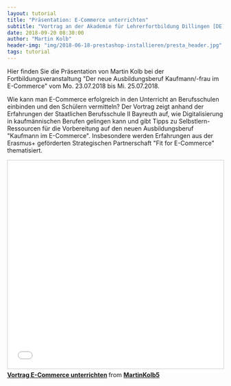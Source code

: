 ```yaml
---
layout: tutorial
title: "Präsentation: E-Commerce unterrichten"
subtitle: "Vortrag an der Akademie für Lehrerfortbildung Dillingen [DE]"
date: 2018-09-20 08:30:00
author: "Martin Kolb"
header-img: "img/2018-06-18-prestashop-installieren/presta_header.jpg"
tags: tutorial
---
```


Hier finden Sie die Präsentation von Martin Kolb bei der Fortbildungsveranstaltung "Der neue Ausbildungsberuf Kaufmann/-frau im E-Commerce" vom Mo. 23.07.2018 bis Mi. 25.07.2018. 

Wie kann man E-Commerce erfolgreich in den Unterricht an Berufsschulen einbinden und den Schülern vermitteln? Der Vortrag zeigt anhand der Erfahrungen der Staatlichen Berufsschule II Bayreuth auf, wie Digitalisierung in kaufmännischen Berufen gelingen kann und gibt Tipps zu Selbstlern-Ressourcen für die Vorbereitung auf den neuen Ausbildungsberuf "Kaufmann im E-Commerce". Insbesondere werden Erfahrungen aus der Erasmus+ geförderten Strategischen Partnerschaft "Fit for E-Commerce" thematisiert.

<iframe src="//www.slideshare.net/slideshow/embed_code/key/5ku9aGEY0a5XlW" width="595" height="485" frameborder="0" marginwidth="0" marginheight="0" scrolling="no" style="border:1px solid #CCC; border-width:1px; margin-bottom:5px; max-width: 100%;" allowfullscreen> </iframe> <div style="margin-bottom:5px"> <strong> <a href="//www.slideshare.net/MartinKolb5/vortrag-ecommerce-unterrichten-115726423" title="Vortrag E-Commerce unterrichten" target="_blank">Vortrag E-Commerce unterrichten</a> </strong> from <strong><a href="https://www.slideshare.net/MartinKolb5" target="_blank">MartinKolb5</a></strong> </div>